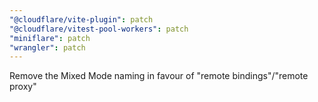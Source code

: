 ```yaml
---
"@cloudflare/vite-plugin": patch
"@cloudflare/vitest-pool-workers": patch
"miniflare": patch
"wrangler": patch
---
```


Remove the Mixed Mode naming in favour of "remote bindings"/"remote proxy"
